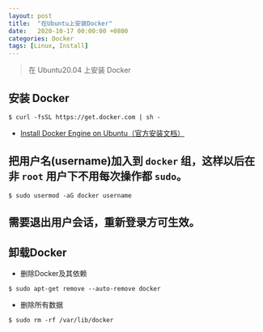 ```yaml
---
layout: post
title:  "在Ubuntu上安装Docker"
date:   2020-10-17 00:00:00 +0800
categories: Docker
tags: [Linux, Install]
---
```


> 在 Ubuntu20.04 上安装 Docker

## 安装 Docker
```shell
$ curl -fsSL https://get.docker.com | sh -
```
* [Install Docker Engine on Ubuntu（官方安装文档）](https://docs.docker.com/engine/install/ubuntu/)

## 把用户名(username)加入到 ```docker``` 组，这样以后在非 ```root``` 用户下不用每次操作都 ```sudo```。
```shell
$ sudo usermod -aG docker username
```

## 需要退出用户会话，重新登录方可生效。

## 卸载Docker
* 删除Docker及其依赖
```shell
$ sudo apt-get remove --auto-remove docker
```

* 删除所有数据
```shell
$ sudo rm -rf /var/lib/docker
```
